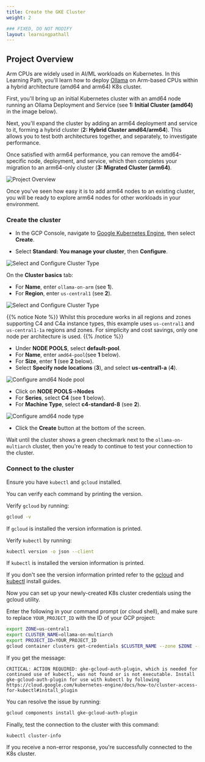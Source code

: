 ```yaml
---
title: Create the GKE Cluster
weight: 2

### FIXED, DO NOT MODIFY
layout: learningpathall
---
```


## Project Overview

Arm CPUs are widely used in  AI/ML workloads on Kubernetes. In this Learning Path, you'll learn how to deploy [Ollama](https://ollama.com/) on Arm-based CPUs within a hybrid architecture (amd64 and arm64) K8s cluster.

First, you'll bring up an initial Kubernetes cluster with an amd64 node running an Ollama Deployment and Service (see **1:  Initial Cluster (amd64)** in the image below).

Next, you'll expand the cluster by adding an arm64 deployment and service to it, forming a hybrid cluster (**2: Hybrid Cluster amd64/arm64**). This allows you to test both architectures together, and separately, to investigate performance. 

Once satisfied with arm64 performance, you can remove the amd64-specific node, deployment, and service, which then completes your migration to an arm64-only cluster (**3: Migrated Cluster (arm64)**.

![Project Overview](images/general_flow.png)

Once you've seen how easy it is to add arm64 nodes to an existing cluster, you will be ready to  explore arm64 nodes for other workloads in your environment.
 
### Create the cluster

* In the GCP Console, navigate to [Google Kubernetes Engine](https://console.cloud.google.com/kubernetes/list/overview), then select **Create**.

* Select **Standard: You manage your cluster**, then **Configure**.

![Select and Configure Cluster Type](images/select_standard.png)

On the **Cluster basics** tab:

* For **Name**, enter `ollama-on-arm` (see **1**).
* For **Region**, enter `us-central1` (see **2**).

![Select and Configure Cluster Type](images/cluster_basics.png)

{{% notice Note %}}
Whilst this procedure works in all regions and zones supporting C4 and C4a instance types, this example uses `us-central1` and `us-central1-1a` regions and zones. For simplicity and cost savings, only one node per architecture is used. 
{{% /notice %}}

* Under **NODE POOLS**, select **default-pool**.
* For **Name**, enter `amd64-pool`(see **1** below).
* For **Size**, enter **1** (see **2** below).
* Select **Specify node locations** (**3**), and select **us-central1-a** (**4**).

![Configure amd64 Node pool](images/x86-node-pool.png)


* Click on **NODE POOLS**->**Nodes**
* For **Series**, select **C4** (see **1** below).
* For **Machine Type**, select **c4-standard-8** (see **2**).

![Configure amd64 node type](images/configure-x86-note-type.png)

* Click the **Create** button at the bottom of the screen.

Wait until the cluster shows a green checkmark next to the `ollama-on-multiarch` cluster, then you're ready to continue to test your connection to the cluster.

### Connect to the cluster

Ensure you have `kubectl` and `gcloud` installed. 

You can verify each command by printing the version.

Verify `gcloud` by running:

```bash
gcloud -v
```

If `gcloud` is installed the version information is printed. 

Verify `kubectl` by running:

```bash
kubectl version -o json --client
```

If `kubectl` is installed the version information is printed. 

If you don't see the version information printed refer to the [gcloud](/install-guides/gcloud) and [kubectl](/install-guides/kubectl/) install guides.

Now you can set up your newly-created K8s cluster credentials using the gcloud utility.  

Enter the following in your command prompt (or cloud shell), and make sure to replace `YOUR_PROJECT_ID` with the ID of your GCP project:

```bash
export ZONE=us-central1
export CLUSTER_NAME=ollama-on-multiarch
export PROJECT_ID=YOUR_PROJECT_ID
gcloud container clusters get-credentials $CLUSTER_NAME --zone $ZONE --project $PROJECT_ID
```

If you get the message:

```output
CRITICAL: ACTION REQUIRED: gke-gcloud-auth-plugin, which is needed for continued use of kubectl, was not found or is not executable. Install gke-gcloud-auth-plugin for use with kubectl by following https://cloud.google.com/kubernetes-engine/docs/how-to/cluster-access-for-kubectl#install_plugin
```

You can resolve the issue by running: 

```bash
gcloud components install gke-gcloud-auth-plugin
```

Finally, test the connection to the cluster with this command:

```commandline
kubectl cluster-info
```

If you receive a non-error response, you're successfully connected to the K8s cluster.